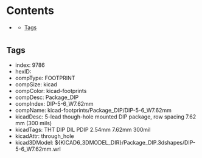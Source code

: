 



Contents
========

* [](#)
	* [Tags](#tags)

# 

## Tags

- index: 9786
- hexID: 
- oompType: FOOTPRINT
- oompSize: kicad
- oompColor: kicad-footprints
- oompDesc: Package_DIP
- oompIndex: DIP-5-6_W7.62mm
- oompName: kicad-footprints/Package_DIP/DIP-5-6_W7.62mm
- kicadDesc: 5-lead though-hole mounted DIP package, row spacing 7.62 mm (300 mils)
- kicadTags: THT DIP DIL PDIP 2.54mm 7.62mm 300mil
- kicadAttr: through_hole
- kicad3DModel: ${KICAD6_3DMODEL_DIR}/Package_DIP.3dshapes/DIP-5-6_W7.62mm.wrl
